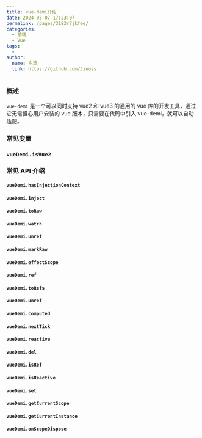 ```yaml
---
title: vue-demi介绍
date: 2024-05-07 17:23:07
permalink: /pages/3183r7jkfee/
categories:
  - 前端
  - Vue
tags:
  -
author:
  name: 东流
  link: https://github.com/Jinuss
---
```


### 概述

`vue-demi` 是一个可以同时支持 vue2 和 vue3 的通用的 vue 库的开发工具，通过它无需担心用户安装的 vue 版本，只需要在代码中引入 vue-demi，就可以自动适配。

### 常见变量

### `vueDemi.isVue2`

### 常见 API 介绍

#### `vueDemi.hasInjectionContext`

#### `vueDemi.inject`

#### `vueDemi.toRaw`

#### `vueDemi.watch`

#### `vueDemi.unref`

#### `vueDemi.markRaw`

#### `vueDemi.effectScope`

#### `vueDemi.ref`

#### `vueDemi.toRefs`

#### `vueDemi.unref`

#### `vueDemi.computed`

#### `vueDemi.nextTick`

#### `vueDemi.reactive`

#### `vueDemi.del`

#### `vueDemi.isRef`

#### `vueDemi.isReactive`

#### `vueDemi.set`

#### `vueDemi.getCurrentScope`

#### `vueDemi.getCurrentInstance`

#### `vueDemi.onScopeDispose`
